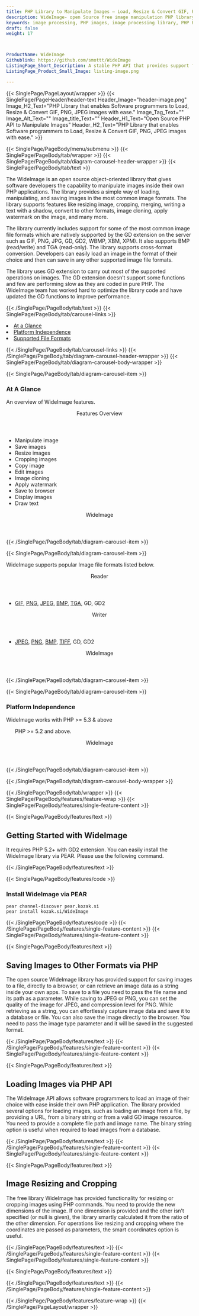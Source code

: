 ```yaml
---
title: PHP Library to Manipulate Images – Load, Resize & Convert GIF, PNG, JPEG
description: WideImage- open Source free image manipulation PHP library allows programmers to load, manipulate & save images in GIF, PNG, JPEG, BMP, GD and GD2 formats.
keywords: image processing, PHP images, image processing library, PHP PNG API, PHP JPG, PHP image API, PHP Image creation, Modify images, Image filtering API, PHP fade image , image filtering API, image animation, 3d image rendering, plasma effect, PHP Image Binarization, Display images, Transform images in PHP
draft: false
weight: 17



ProductName: WideImage
Githublink: https://github.com/smottt/WideImage
ListingPage_Short_Description: A stable PHP API that provides support for manipulating image file formats like PNG, JPEG, BMP, TIFF & more..
ListingPage_Product_Small_Image: listing-image.png 

---
```


{{< SinglePage/PageLayout/wrapper >}}
{{< SinglePage/PageHeader/header-text
Header_Image="header-image.png"
Image_H2_Text="PHP Library that enables Software programmers to Load, Resize & Convert GIF, PNG, JPEG images with ease."
Image_Tag_Text=""
Image_Alt_Text=""
Image_title_Text=""
Header_H1_Text="Open Source PHP API to Manipulate Images"
Header_H2_Text="PHP Library that enables Software programmers to Load, Resize & Convert GIF, PNG, JPEG images with ease." >}}

{{< SinglePage/PageBody/menu/submenu >}}
{{< SinglePage/PageBody/tab/wrapper >}}
{{< SinglePage/PageBody/tab/diagram-carousel-header-wrapper >}}
{{< SinglePage/PageBody/tab/text >}}



<p>The WideImage is an open source object-oriented library that gives software developers the capability to manipulate images inside their own PHP applications. The library provides a simple way of loading, manipulating, and saving images in the most common image formats. The library supports features like resizing image, cropping, merging, writing a text with a shadow, convert to other formats, image cloning, apply watermark on the image, and many more.</p>
<p>The library currently includes support for some of the most common image file formats which are natively supported by the GD extension on the server such as GIF, PNG, JPG, GD, GD2, WBMP, XBM, XPM). It also supports BMP (read/write) and TGA (read-only). The library supports cross-format conversion. Developers can easily load an image in the format of their choice and then can save in any other supported image file formats.</p>
<p>The library uses GD extension to carry out most of the supported operations on images. The GD extension doesn’t support some functions and few are performing slow as they are coded in pure PHP. The WideImage team has worked hard to optimize the library code and have updated the GD functions to improve performance.</p>

{{< /SinglePage/PageBody/tab/text >}}
{{< SinglePage/PageBody/tab/carousel-links >}}

<li data-target="#diagramcarousel" data-slide-to="0"><a href="#">At a Glance</a></li>
<li data-target="#diagramcarousel" data-slide-to="2"><a href="#">Platform Independence</a></li>
<li data-target="#diagramcarousel" data-slide-to="1"><a class="activetab" href="#">Supported File Formats</a></li>


{{< /SinglePage/PageBody/tab/carousel-links >}}
{{< /SinglePage/PageBody/tab/diagram-carousel-header-wrapper >}}
{{< SinglePage/PageBody/tab/diagram-carousel-body-wrapper >}}

{{< SinglePage/PageBody/tab/diagram-carousel-item >}}
<h3>At A Glance</h3>
<p>An overview of WideImage features.</p>
<div class="diagram1 d1-poi">
<div class="d1-row">
<div class="d1-col d1-right"><header>Features Overview</header>
<ul>
<li>Manipulate image</li>
<li>Save images</li>
<li>Resize images</li>
<li>Cropping images</li>
<li>Copy image</li>
<li>Edit images</li>
<li>Image cloning</li>
<li>Apply watermark</li>
<li>Save to browser</li>
<li>Display images</li>
<li>Draw text </li>
</ul>
</div>
</div>
<div class="d1-logo" style="border: none;"><header>WideImage</header><footer><small></small></footer></div>
<!--/logo--></div>
<!--/diagram1-->
{{< /SinglePage/PageBody/tab/diagram-carousel-item >}}

{{< SinglePage/PageBody/tab/diagram-carousel-item >}}
<p>WideImage supports popular Image file formats listed below.</p>
<div class="diagram1 d2 d1-poi">
<div class="d1-row">
<div class="d1-col d1-left"><header><i class="fa fa-arrows-v"> </i> Reader</header>
<ul>
<li>
<a href="https://docs.fileformat.com/image/gif/">GIF</a>,
<a href="https://docs.fileformat.com/image/png/">PNG</a>,
<a href="https://docs.fileformat.com/image/jpeg/">JPEG</a>,
<a href="https://docs.fileformat.com/image/bmp/">BMP</a>,
<a href="https://docs.fileformat.com/image/tga/">TGA</a>, 
GD, GD2 </li>
</ul>
</div>
<!--/left-->
<div class="d1-col d1-right"><header><i class="fa fa-long-arrow-down"> </i> Writer</header>
<ul>
<li> <a href="https://docs.fileformat.com/image/jpeg/">JPEG</a>, 
<a href="https://docs.fileformat.com/image/png/">PNG</a>, 
<a href="https://docs.fileformat.com/image/bmp/">BMP</a>, 
<a href="https://docs.fileformat.com/image/tiff/">TIFF</a>, GD, GD2</li>
</ul>
</div>
<!--/right--></div>
<!--/row-->
<div class="d1-logo" style="border: none;"><header>WideImage</header><footer><small></small></footer></div>
<!--/logo--></div>
<!--/diagram2-->
{{< /SinglePage/PageBody/tab/diagram-carousel-item >}}

{{< SinglePage/PageBody/tab/diagram-carousel-item >}}
<h3>Platform Independence</h3>
<p>WideImage works with PHP &gt;= 5.3 & above</p>
<div class="diagram1 d1-poi">
<div class="d1-row">
<div class="d1-col d1-right">
<ul>
<p>PHP &gt;= 5.2 and above.<p>
</ul>
<!--/right--></div>
<!--/left-->
<div class="d1-col d1-right"> </div>
<!--/right--></div>
<!--/row-->
<div class="d1-logo" style="border: none;"><header>WideImage</header><footer><small></small></footer></div>
<!--/logo--></div>
<!--/diagram2 -->
{{< /SinglePage/PageBody/tab/diagram-carousel-item >}}

{{< /SinglePage/PageBody/tab/diagram-carousel-body-wrapper >}}

{{< /SinglePage/PageBody/tab/wrapper >}}
{{< SinglePage/PageBody/features/feature-wrap >}}
{{< SinglePage/PageBody/features/single-feature-content >}}

{{< SinglePage/PageBody/features/text >}}
<h2 class="h2title">Getting Started with WideImage</h2>
<p>It requires PHP 5.2+ with GD2 extension. You can easily install the WideImage library via PEAR. Please use the following command.</p>
{{< /SinglePage/PageBody/features/text >}}

{{< SinglePage/PageBody/features/code >}}
<h3><strong>Install WideImage via PEAR</strong></h3>
<pre><code class="html">pear channel-discover pear.kozak.si
pear install kozak.si/WideImage </code></pre>

{{< /SinglePage/PageBody/features/code >}}
{{< /SinglePage/PageBody/features/single-feature-content >}}
{{< SinglePage/PageBody/features/single-feature-content >}}

{{< SinglePage/PageBody/features/text >}}
<h2 class="h2title">Saving Images to Other Formats via PHP</h2>
<p>The open source WideImage library has provided support for saving images to a file, directly to a browser, or can retrieve an image data as a string inside your own apps. To save to a file you need to pass the file name and its path as a parameter. While saving to JPEG or PNG, you can set the quality of the image for JPEG, and compression level for PNG. While retrieving as a string, you can effortlessly capture image data and save it to a database or file. You can also save the image directly to the browser. You need to pass the image type parameter and it will be saved in the suggested format.</p>

{{< /SinglePage/PageBody/features/text >}}
{{< /SinglePage/PageBody/features/single-feature-content >}}
{{< SinglePage/PageBody/features/single-feature-content >}}

{{< SinglePage/PageBody/features/text >}}
<h2 class="h2title">Loading Images via PHP API</h2>
<p>The WideImage API allows software programmers to load an image of their choice with ease inside their own PHP application. The library provided several options for loading images, such as loading an image from a file, by providing a URL, from a binary string or from a valid GD image resource. You need to provide a complete file path and image name. The binary string option is useful when required to load images from a database.</p>

{{< /SinglePage/PageBody/features/text >}}
{{< /SinglePage/PageBody/features/single-feature-content >}}
{{< SinglePage/PageBody/features/single-feature-content >}}

{{< SinglePage/PageBody/features/text >}}
<h2 class="h2title">Image Resizing and Cropping</h2>
<p>The free library WideImage has provided functionality for resizing or cropping images using PHP commands. You need to provide the new dimensions of the image. If one dimension is provided and the other isn’t specified (or null is given), the library smartly calculated it from the ratio of the other dimension. For operations like resizing and cropping where the coordinates are passed as parameters, the smart coordinates option is useful.</p>

{{< /SinglePage/PageBody/features/text >}}
{{< /SinglePage/PageBody/features/single-feature-content >}}
{{< SinglePage/PageBody/features/single-feature-content >}}

{{< SinglePage/PageBody/features/text >}}
 
{{< /SinglePage/PageBody/features/text >}}
{{< /SinglePage/PageBody/features/single-feature-content >}}

{{< /SinglePage/PageBody/features/feature-wrap >}}
{{< /SinglePage/PageLayout/wrapper >}}